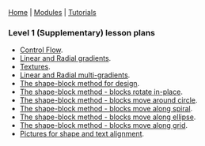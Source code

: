<div class="nav">
  <a href="../../index.html">Home</a> | <a href="/modules/modules-index.html">Modules</a> | <a href="../../tutorials-index.html">Tutorials</a>
</div>

### Level 1 (Supplementary) lesson plans 

* [Control Flow](control-flow.html).
* [Linear and Radial gradients](linear-radial-gradients.html).
* [Textures](textures.html).
* [Linear and Radial multi-gradients](linear-radial-multigradients.html).
* [The shape-block method for design](shape-block-intro.html).
* [The shape-block method - blocks rotate in-place](shape-block-1.html).
* [The shape-block method - blocks move around circle](shape-block-2.html).
* [The shape-block method - blocks move along spiral](shape-block-3.html).
* [The shape-block method - blocks move along ellipse](shape-block-4.html).
* [The shape-block method - blocks move along grid](shape-block-5.html).
* [Pictures for shape and text alignment](pic-shape-align.html).
